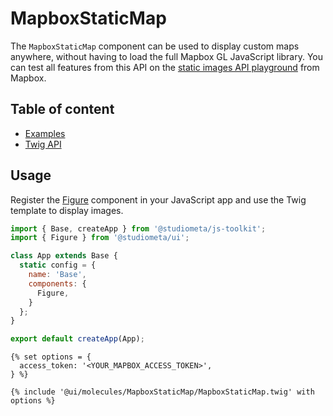 # MapboxStaticMap <Badges :texts="badges" />

The `MapboxStaticMap` component can be used to display custom maps anywhere, without having to load the full Mapbox GL JavaScript library. You can test all features from this API on the [static images API playground](https://docs.mapbox.com/playground/static/) from Mapbox.

<script setup>
  import pkg from '@studiometa/ui/molecules/MapboxStaticMap/package.json';

  const badges = [`v${pkg.version}`, 'Twig', 'JS'];
</script>

## Table of content

- [Examples](./examples.html)
- [Twig API](./twig-api.html)

## Usage

Register the [Figure](/components/atoms/Figure/) component in your JavaScript app and use the Twig template to display images.

```js {2,8}
import { Base, createApp } from '@studiometa/js-toolkit';
import { Figure } from '@studiometa/ui';

class App extends Base {
  static config = {
    name: 'Base',
    components: {
      Figure,
    }
  };
}

export default createApp(App);
```

```twig{5}
{% set options = {
  access_token: '<YOUR_MAPBOX_ACCESS_TOKEN>',
} %}

{% include '@ui/molecules/MapboxStaticMap/MapboxStaticMap.twig' with options %}
```
